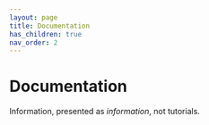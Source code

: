 ```yaml
---
layout: page
title: Documentation
has_children: true
nav_order: 2
---
```


# Documentation

Information, presented as *information*, not tutorials. 